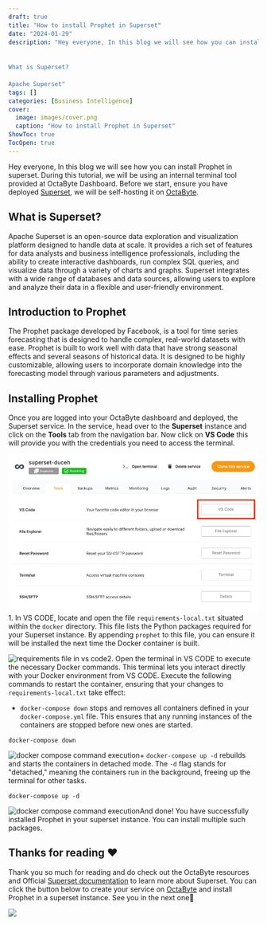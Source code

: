 ```yaml
---
draft: true
title: "How to install Prophet in Superset"
date: "2024-01-29"
description: "Hey everyone, In this blog we will see how you can install Prophet in superset. During this tutorial, we will be using an internal terminal tool provided at OctaByte Dashboard. Before we start, ensure you have deployed Superset, we will be self-hosting it on OctaByte.


What is Superset?

Apache Superset"
tags: []
categories: [Business Intelligence]
cover:
  image: images/cover.png
  caption: "How to install Prophet in Superset"
ShowToc: true
TocOpen: true
---
```



Hey everyone, In this blog we will see how you can install Prophet in superset. During this tutorial, we will be using an internal terminal tool provided at OctaByte Dashboard. Before we start, ensure you have deployed [Superset](https://octabyte.io/open-source/superset?ref=blog.octabyte.io), we will be self\-hosting it on [OctaByte](https://octabyte.io/open-source/superset?ref=blog.octabyte.io).

## What is Superset?

Apache Superset is an open\-source data exploration and visualization platform designed to handle data at scale. It provides a rich set of features for data analysts and business intelligence professionals, including the ability to create interactive dashboards, run complex SQL queries, and visualize data through a variety of charts and graphs. Superset integrates with a wide range of databases and data sources, allowing users to explore and analyze their data in a flexible and user\-friendly environment.

## Introduction to Prophet

The Prophet package developed by Facebook, is a tool for time series forecasting that is designed to handle complex, real\-world datasets with ease. Prophet is built to work well with data that have strong seasonal effects and several seasons of historical data. It is designed to be highly customizable, allowing users to incorporate domain knowledge into the forecasting model through various parameters and adjustments.

## Installing Prophet

Once you are logged into your OctaByte dashboard and deployed, the Superset service. In the service, head over to the **Superset** instance and click on the **Tools** tab from the navigation bar. Now click on **VS Code** this will provide you with the credentials you need to access the terminal.

![VS Code button under tools section](images/Screenshot-2024-06-24-at-10.20.06-PM.jpg)1. In VS CODE, locate and open the file `requirements-local.txt` situated within the `docker` directory. This file lists the Python packages required for your Superset instance. By appending `prophet` to this file, you can ensure it will be installed the next time the Docker container is built.

![requirements file in vs code](https://blog.elest.io/content/images/2024/06/image.png)2. Open the terminal in VS CODE to execute the necessary Docker commands. This terminal lets you interact directly with your Docker environment from VS CODE. Execute the following commands to restart the container, ensuring that your changes to `requirements-local.txt` take effect:
+ `docker-compose down` stops and removes all containers defined in your `docker-compose.yml` file. This ensures that any running instances of the containers are stopped before new ones are started.


```
docker-compose down

```
![docker compose command execution](https://blog.elest.io/content/images/2024/06/image-1.png)+ `docker-compose up -d` rebuilds and starts the containers in detached mode. The `-d` flag stands for "detached," meaning the containers run in the background, freeing up the terminal for other tasks.


```
docker-compose up -d
```
![docker compose command execution](https://blog.elest.io/content/images/2024/06/image-2.png)And done! You have successfully installed Prophet in your superset instance. You can install multiple such packages. 

## **Thanks for reading ❤️**

Thank you so much for reading and do check out the OctaByte resources and Official [Superset documentation](https://superset.apache.org/docs/intro/?ref=blog.octabyte.io) to learn more about Superset. You can click the button below to create your service on [OctaByte](https://octabyte.io/open-source/n8n?ref=blog.octabyte.io) and install Prophet in a superset instance. See you in the next one👋

[![](https://pub-da36157c854648669813f3f76c526c2b.r2.dev/deploy-on-elestio-black.png)](https://octabyte.io/open-source/superset?ref=blog.octabyte.io)

